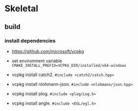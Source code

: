 # Skeletal

## build

### install dependencies

* https://github.com/microsoft/vcpkg

* set environment variable `CMAKE_INSTALL_PREFIX=VCPKG_DIR/installed/x64-windows`
* vcpkg install catch2. `#include <catch2/catch.hpp>`
* vcpkg install nlohmann-json. `#include <nlohmann/json.hpp>`
* vcpkg install plog. `#include <plog/Log.h>`
* vcpkg install angle. `#include <EGL/egl.h>`
